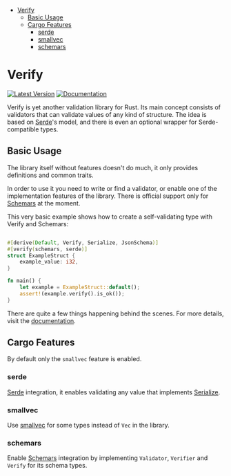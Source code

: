 - [Verify](#verify)
  - [Basic Usage](#basic-usage)
  - [Cargo Features](#cargo-features)
    - [serde](#serde)
    - [smallvec](#smallvec)
    - [schemars](#schemars)

# Verify

[![Latest Version](https://img.shields.io/crates/v/verify.svg)](https://crates.io/crates/verify)
[![Documentation](https://docs.rs/verify/badge.svg)](https://docs.rs/verify)

Verify is yet another validation library for Rust. Its main concept consists of validators that can validate values of any kind of structure. The idea is based on [Serde](https://github.com/serde-rs/serde)'s model, and there is even an optional wrapper for Serde-compatible types. 

## Basic Usage

The library itself without features doesn't do much, it only provides definitions and common traits.

In order to use it you need to write or find a validator, or enable one of the implementation features of the library.
There is official support only for [Schemars](https://github.com/GREsau/schemars) at the moment.

This very basic example shows how to create a self-validating type with Verify and Schemars:

```rust

#[derive(Default, Verify, Serialize, JsonSchema)]
#[verify(schemars, serde)]
struct ExampleStruct {
    example_value: i32,
}

fn main() {
    let example = ExampleStruct::default();
    assert!(example.verify().is_ok());
}

```

There are quite a few things happening behind the scenes. For more details, visit the [documentation](https://docs.rs/verify).

## Cargo Features

By default only the `smallvec` feature is enabled.

### serde

[Serde](https://github.com/serde-rs/serde) integration, it enables validating any value that implements [Serialize](https://docs.serde.rs/serde/trait.Serialize.html).

### smallvec

Use [smallvec](https://github.com/servo/rust-smallvec) for some types instead of `Vec` in the library.

### schemars

Enable [Schemars](https://github.com/GREsau/schemars) integration by implementing `Validator`, `Verifier` and `Verify` for its schema types.